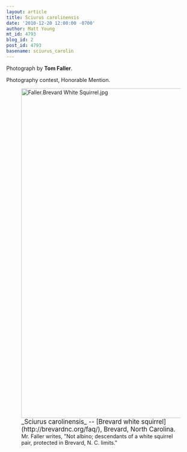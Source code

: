 ```yaml
---
layout: article
title: Sciurus carolinensis
date: '2010-12-20 12:00:00 -0700'
author: Matt Young
mt_id: 4793
blog_id: 2
post_id: 4793
basename: sciurus_carolin
---
```

Photograph by **Tom Faller**.

Photography contest, Honorable Mention.

<figure>
<img src="http://pandasthumb.org/archives/2010/11/14/Faller.Brevard%20White%20Squirrel.jpg" alt="Faller.Brevard White Squirrel.jpg" width="600" height="875" />
<figcaption markdown="span">
<big>_Sciurus carolinensis_ -- [Brevard white squirrel](http://brevardnc.org/faq/), Brevard, North Carolina.</big> Mr. Faller writes,  "Not albino; descendants of a white squirrel pair, protected in Brevard, N. C. limits."

</figcaption>
</figure>
